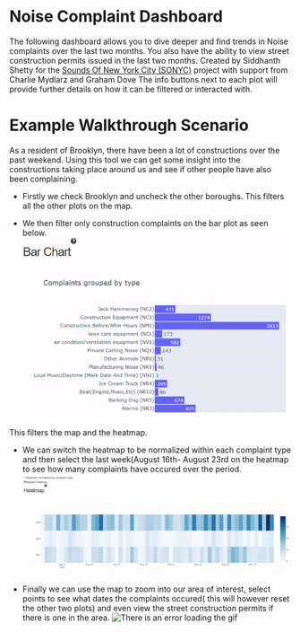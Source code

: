 # Noise Complaint Dashboard
The following dashboard allows you to dive deeper and find trends in Noise complaints over the last two months. 
You also have the ability to view street construction permits issued 
in the last two months.
Created by Siddhanth Shetty for the [Sounds Of New York City (SONYC)](https://wp.nyu.edu/sonyc/)
project with support from Charlie Mydlarz and Graham Dove
The info buttons next to each plot will provide further details on how it can be filtered or interacted with. 

# Example Walkthrough Scenario
As a resident of Brooklyn, there have been a lot of constructions over the past weekend. Using this tool we can
get some insight into the constructions taking place around us and see if other people have also been complaining.

* Firstly we check Brooklyn and uncheck the other boroughs. This filters all the other plots on the map.

* We then filter only construction complaints on the bar plot as seen below.
![There is an error loading the gif](walkthrough/bar_filter.gif)

This filters the map and the heatmap. 

* We can switch the heatmap to be normalized within each complaint type and then select the last week(August 16th- 
August 23rd on the heatmap to see how many complaints have occured over the period.
![There is an error loading the gif](walkthrough/heatmap_filter.gif)

* Finally we can use the map to zoom into our area of interest, select points to see what dates the complaints occured(
this will however reset the other two plots)
and even view the street construction permits if there is one in the area.
![There is an error loading the gif](walkthrough/map_filter.gif)
